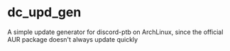 # dc_upd_gen
A simple update generator for discord-ptb on ArchLinux, since the official AUR package doesn't always update quickly
